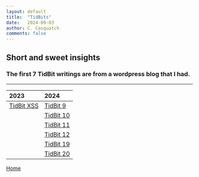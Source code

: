 ```yaml
---
layout: default
title:  "TidBits"
date:   2024-09-03
author: C. Casquatch
comments: false
---
```


## Short and sweet insights
### The first 7 TidBit writings are from a wordpress blog that I had.

***


| 2023         | 2024              |
|:-------------|:------------------|
| [TidBit XSS](_posts/TidBits/2024-09-03-TidBit-XSS.markdown) | [TidBit 9](_posts/TidBits/2024-09-03-TidBit-9.markdown) |
| | [TidBit 10](_posts/TidBits/2024-09-03-TidBit-10.markdown) |
| | [TidBit 11](_posts/TidBits/2024-09-03-TidBit-11.markdown) |
| | [TidBit 12](_posts/TidBits/2024-09-03-TidBit-12.markdown) |
| | [TidBit 19](_posts/TidBits/2024-09-03-TidBit-19.markdown) |
| | [TidBit 20](_posts/TidBits/2024-09-03-TidBit-20.markdown) |


[Home](./index.md)


